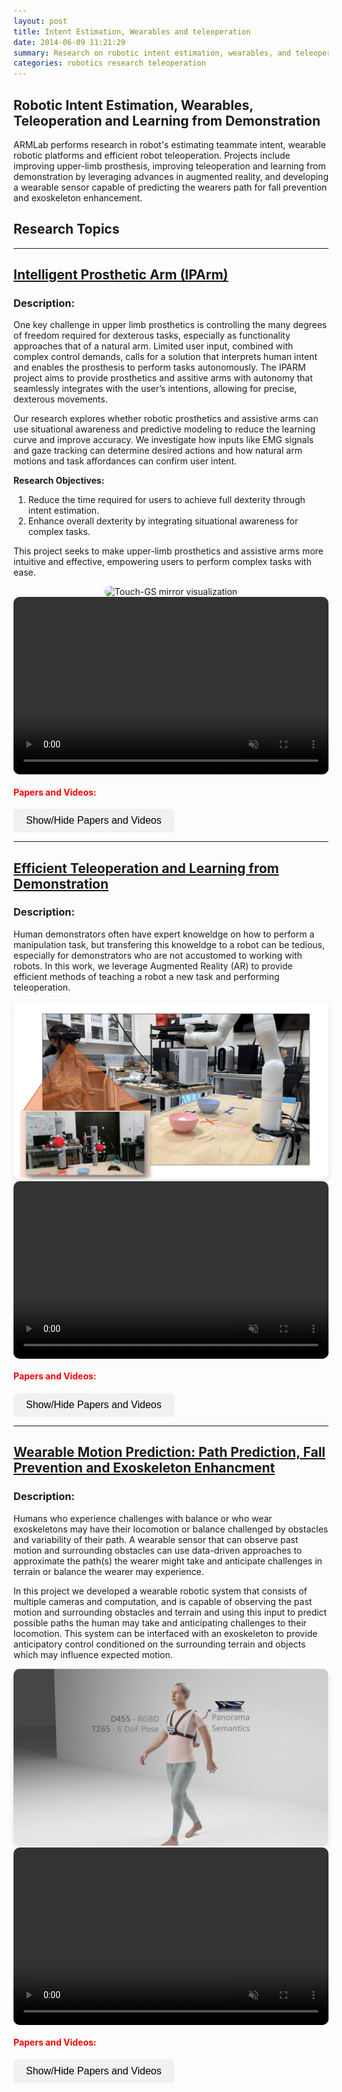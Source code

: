 ```yaml
---
layout: post
title: Intent Estimation, Wearables and teleoperation
date: 2014-06-09 11:21:29
summary: Research on robotic intent estimation, wearables, and teleoperation.
categories: robotics research teleoperation
---
```


<!-- I shouldn't need to do this, but the toggle for website button was not working natively on this page without this script -->
<script>
function toggleVisibility(id) {
    var element = document.getElementById(id);
    if (element.style.display === "none") {
        element.style.display = "block";
    } else {
        element.style.display = "none";
    }
}
</script>

## Robotic Intent Estimation, Wearables, Teleoperation and Learning from Demonstration

ARMLab performs research in robot's estimating teammate intent, wearable robotic platforms and efficient robot teleoperation. Projects include improving upper-limb prosthesis, improving teleoperation and learning from demonstration by leveraging advances in augmented reality, and developing a wearable sensor capable of predicting the wearers path for fall prevention and exoskeleton enhancement.

## Research Topics

---

## **<u>Intelligent Prosthetic Arm (IPArm)</u>**

### Description:
One key challenge in upper limb prosthetics is controlling the many degrees of freedom required for dexterous tasks, especially as functionality approaches that of a natural arm. Limited user input, combined with complex control demands, calls for a solution that interprets human intent and enables the prosthesis to perform tasks autonomously. The IPARM project aims to provide prosthetics and assitive arms with autonomy that seamlessly integrates with the user’s intentions, allowing for precise, dexterous movements.

Our research explores whether robotic prosthetics and assistive arms can use situational awareness and predictive modeling to reduce the learning curve and improve accuracy. We investigate how inputs like EMG signals and gaze tracking can determine desired actions and how natural arm motions and task affordances can confirm user intent.

<b>Research Objectives:</b>

1.	Reduce the time required for users to achieve full dexterity through intent estimation.
2.	Enhance overall dexterity by integrating situational awareness for complex tasks.

This project seeks to make upper-limb prosthetics and assistive arms more intuitive and effective, empowering users to perform complex tasks with ease.

<div style="text-align: center;">
    <img src="/research_media/proact_splash.png" alt="Touch-GS mirror visualization" style="max-width: 100%; height: auto; border-radius: 10px; box-shadow: 0 4px 10px rgba(0, 0, 0, 0.1);">
</div>


<div class="video-wrapper" style="border-radius: 10px; overflow: hidden; width: 100%; height: auto; aspect-ratio: 16/9; margin: 0 auto; padding: 0;">
    <video width="100%" height="100%" autoplay muted loop playsinline style="object-fit: cover; display: block; margin: 0; padding: 0;">
        <source src="/papers/proact_all_methods_compressed.mp4" type="video/mp4">
        Your browser does not support the video tag.
    </video>
</div>

#### <span style="color: red;">Papers and Videos:</span> 

<button onclick="toggleVisibility('papers-iparm-section')" style="background-color: #f1f1f1; border: none; padding: 10px 20px; font-size: 16px; cursor: pointer; border-radius: 5px;">Show/Hide Papers and Videos</button>

<div id="papers-iparm-section" style="display: none; margin-top: 20px;">
    <figure style="max-width: 75%; margin: 0 auto; text-align: center;">
        <div class="video-wrapper" style="border-radius: 10px; overflow: hidden; width: 100%; height: auto; aspect-ratio: 16/9; margin: 0 auto; padding: 0;">
            <video width="100%" height="100%" autoplay muted loop playsinline style="object-fit: cover; display: block; margin: 0; padding: 0;">
                <source src="/papers/proact_all_methods_compressed.mp4" type="video/mp4">
                Your browser does not support the video tag.
            </video>
        </div>
        <figcaption style="margin-top: 10px;">
            <a href="https://armlabstanford.github.io/proact" target="_blank">ProACT: An Augmented Reality Testbed for Intelligent Prosthetic Arms</a>
        </figcaption>
    </figure>
</div>

---

## **<u>Efficient Teleoperation and Learning from Demonstration</u>**

### Description:
Human demonstrators often have expert knoweldge on how to perform a manipulation task, but transfering this knoweldge to a robot can be tedious, especially for demonstrators who are not accustomed to working with robots. In this work, we leverage Augmented Reality (AR) to provide efficient methods of teaching a robot a new task and performing teleoperation.

<div style="text-align: center;">
    <img src="/research_media/ar_teleop_2024.png" alt="Touch-GS mirror visualization" style="max-width: 100%; height: auto; border-radius: 10px; box-shadow: 0 4px 10px rgba(0, 0, 0, 0.1);">
</div>

<div class="video-wrapper" style="border-radius: 10px; overflow: hidden; width: 100%; height: auto; aspect-ratio: 16/9; margin: 0 auto; padding: 0;">
    <video width="100%" height="100%" autoplay muted loop playsinline style="object-fit: cover; display: block; margin: 0; padding: 0;">
        <source src="/papers/lfd_ar_9_2024.mp4" type="video/mp4">
        Your browser does not support the video tag.
    </video>
</div>

#### <span style="color: red;">Papers and Videos:</span> 

<button onclick="toggleVisibility('papers-eff-teleop-lfd-section')" style="background-color: #f1f1f1; border: none; padding: 10px 20px; font-size: 16px; cursor: pointer; border-radius: 5px;">Show/Hide Papers and Videos</button>

<div id="papers-eff-teleop-lfd-section" style="display: none; margin-top: 20px;">
    <div style="text-align: center;">
        <figure>
            <iframe width="560" height="315" src="https://www.youtube.com/embed/w-M58ohPgrA?si=HnuQ1CVWGkTZgByp" title="YouTube video player" frameborder="0" allow="accelerometer; autoplay; clipboard-write; encrypted-media; gyroscope; picture-in-picture; web-share" referrerpolicy="strict-origin-when-cross-origin" allowfullscreen></iframe>
            <figcaption><a href="https://arxiv.org/abs/2409.18394">An Augmented Reality Interface for Teleoperating Robot Manipulators: Reducing Demonstrator Task Load through Digital Twin Control</a></figcaption>
        </figure>
    </div>
</div>

---

## **<u>Wearable Motion Prediction: Path Prediction, Fall Prevention and Exoskeleton Enhancment</u>**

### Description:
Humans who experience challenges with balance or who wear exoskeletons may have their locomotion or balance challenged by obstacles and variability of their path. A wearable sensor that can observe past motion and surrounding obstacles can use data-driven approaches to approximate the path(s) the wearer might take and anticipate challenges in terrain or balance the wearer may experience. 

In this project we developed a wearable robotic system that consists of multiple cameras and computation, and is capable of observing the past motion and surrounding obstacles and terrain and using this input to predict possible paths the human may take and anticipating challenges to their locomotion. This system can be interfaced with an exoskeleton to provide anticipatory control conditioned on the surrounding terrain and objects which may influence expected motion.

<div style="text-align: center;">
    <img src="/research_media/smart_belt_view.png" alt="Touch-GS mirror visualization" style="max-width: 100%; height: auto; border-radius: 10px; box-shadow: 0 4px 10px rgba(0, 0, 0, 0.1);">
</div>


<div class="video-wrapper" style="border-radius: 10px; overflow: hidden; width: 100%; height: auto; aspect-ratio: 16/9; margin: 0 auto; padding: 0;">
    <video width="100%" height="100%" autoplay muted loop playsinline style="object-fit: cover; display: block; margin: 0; padding: 0;">
        <source src="/papers/ego_nav2024.mp4" type="video/mp4">
        Your browser does not support the video tag.
    </video>
</div>

#### <span style="color: red;">Papers and Videos:</span> 

<button onclick="toggleVisibility('papers-path-pred-section')" style="background-color: #f1f1f1; border: none; padding: 10px 20px; font-size: 16px; cursor: pointer; border-radius: 5px;">Show/Hide Papers and Videos</button>

<div id="papers-path-pred-section" style="display: none; margin-top: 20px;">
    <div style="text-align: center;">
        <figure>
            <iframe width="560" height="315" src="https://www.youtube.com/embed/wtjqA_oGn0s?si=iZ0ZGLXDSIvuhSWm" title="YouTube video player" frameborder="0" allow="accelerometer; autoplay; clipboard-write; encrypted-media; gyroscope; picture-in-picture; web-share" referrerpolicy="strict-origin-when-cross-origin" allowfullscreen></iframe>
            <figcaption><a href="http://mmego.weizhuowang.com/">Egocentric Scene-aware Human Trajectory Prediction</a></figcaption>
        </figure>
    </div>
    <div style="text-align: center;">
        <figure>
            <iframe width="560" height="315" src="https://www.youtube.com/embed/4S2FaRdK2RQ?si=SVjWzDiHF6KgMJhX" title="YouTube video player" frameborder="0" allow="accelerometer; autoplay; clipboard-write; encrypted-media; gyroscope; picture-in-picture; web-share" referrerpolicy="strict-origin-when-cross-origin" allowfullscreen></iframe>
            <figcaption><a href="https://ieeexplore.ieee.org/document/10161361">Trajectory and Sway Prediction Towards Fall Prevention</a></figcaption>
        </figure>
    </div>
</div>

